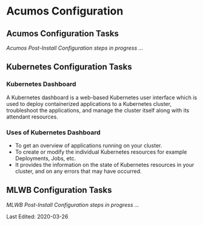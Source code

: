 # Acumos Configuration

## Acumos Configuration Tasks

*Acumos Post-Install Configuration steps in progress ...*

## Kubernetes Configuration Tasks

### Kubernetes Dashboard

A Kubernetes dashboard is a web-based Kubernetes user interface which is used to deploy containerized applications to a Kubernetes cluster, troubleshoot the applications, and manage the cluster itself along with its attendant resources.

### Uses of Kubernetes Dashboard

* To get an overview of applications running on your cluster.
* To create or modify the individual Kubernetes resources for example Deployments, Jobs, etc.
* It provides the information on the state of Kubernetes resources in your cluster, and on any errors that may have occurred.

## MLWB Configuration Tasks

*MLWB Post-Install Configuration steps in progress ...*

Last Edited: 2020-03-26
